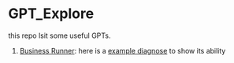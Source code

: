 # GPT_Explore

this repo lsit some useful GPTs.
1. [Business Runner](https://chat.openai.com/g/g-xPywetJXa-business-runner): here is a [example diagnose](https://github.com/ZMLeng/GPT_Explore/tree/main/Business%20Runner) to show its ability

